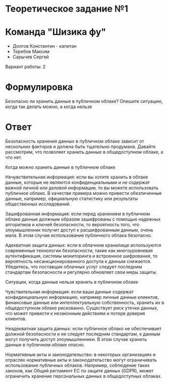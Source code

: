 # Теоретическое задание №1

# Команда "Шизика фу"

* Долгов Константин - капитан
* Теребов Максим
* Сарычев Сергей

Вариант работы: 2

# Формулировка

Безопасно ли хранить данные в публичном облаке? Опишите ситуацию, когда так делать можно, а когда нельзя

# Ответ

Безопасность хранения данных в публичном облаке зависит от нескольких факторов и должна быть тщательно продумана. Давайте рассмотрим, что позволяет хранить данные в общедоступном облаке, а что нет.

Когда можно хранить данные в публичном облаке

Нечувствительная информация: если вы хотите хранить в облаке данные, которые не являются конфиденциальными и не содержат важной личной или деловой информации, то вы можете использовать публичное облако. В качестве примера можно привести обезличенные данные, например, официальную статистику или результаты общественных исследований.

Зашифрованная информация: если перед хранением в публичном облаке данные должным образом зашифрованы с помощью надежных алгоритмов и ключей безопасности, то вероятность того, что злоумышленник получит доступ к расшифрованным данным, очень мала. В этом случае использование публичного облака безопасно.

Адекватная защита данных: если в облачном хранилище используются современные технологии безопасности, такие как многоуровневая аутентификация, системы мониторинга и встроенное шифрование, то вероятность несанкционированного доступа к данным снижается. Убедитесь, что поставщик облачных услуг следует последним стандартам безопасности и регулярно обновляет свои меры защиты.

Ситуации, когда данные нельзя хранить в публичном облаке

Чувствительная информация: если ваши данные содержат конфиденциальную информацию, например личные данные клиентов, финансовые данные или интеллектуальную собственность, хранить их в общедоступном облаке рискованно. Существует риск утечки данных, что может привести к незаконным действиям и потере доверия клиентов.

Неадекватная защита данных: если публичное облако не обеспечивает должной безопасности и не следует последним стандартам, к данным могут получить доступ злоумышленники. В этом случае хранить данные в публичном облаке опасно.

Нормативные акты и законодательство: в некоторых организациях и отраслях нормативные акты и законодательство могут ограничивать использование публичных облаков. Например, соблюдение таких законов, как Общий регламент ЕС по защите данных (GDPR), может ограничить хранение персональных данных в общедоступных облаках.
